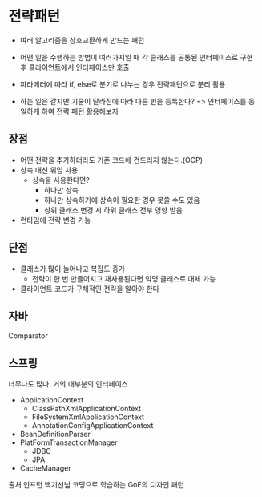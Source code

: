 # 전략패턴
- 여러 알고리즘을 상호교환하게 만드는 패턴
- 어떤 일을 수행하는 방법이 여러가지일 때
각 클래스를 공통된 인터페이스로 구현 후
클라이언트에서 인터페이스만 호출

- 파라메터에 따라 if, else로 분기로 나누는 경우 전략패턴으로 분리 활용

- 하는 일은 같지만 기술이 달라짐에 따라 다른 빈을 등록한다?
    => 인터페이스를 동일하게 하여 전략 패턴 활용해보자

## 장점
- 어떤 전략을 추가하더라도 기존 코드에 건드리지 않는다.(OCP)
- 상속 대신 위임 사용
    - 상속을 사용한다면?
        - 하나만 상속
        - 하나만 상속하기에 상속이 필요한 경우 못쓸 수도 있음
        - 상위 클래스 변경 시 하위 클래스 전부 영향 받음
- 런타임에 전략 변경 가능

## 단점
- 클래스가 많이 늘어나고 복잡도 증가
    - 전략이 한 번 만들어지고 재사용된다면 익명 클래스로 대체 가능
- 클라이언트 코드가 구체적인 전략을 알아야 한다

## 자바
Comparator

## 스프링
너무나도 많다. 거의 대부분의 인터페이스
- ApplicationContext
    - ClassPathXmlApplicationContext
    - FileSystemXmlApplicationContext
    - AnnotationConfigApplicationContext
- BeanDefinitionParser
- PlatFormTransactionManager
    - JDBC
    - JPA
- CacheManager

출처 인프런 백기선님 코딩으로 학습하는 GoF의 디자인 패턴